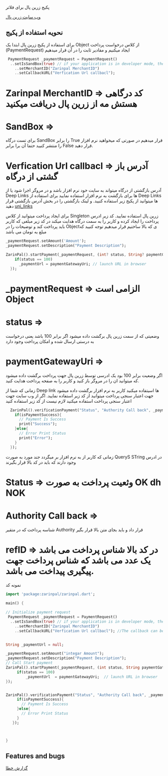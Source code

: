 پکیج زرین پال برای فلاتر



[وب سایت زرین پال](https://www.zarinpal.com/)

## نحویه استفاده از پکیج 


برای استفاده از پکیج زرین پال ابتدا یک Object از کلاس درخواست پرداخت (PaymentRequest) ایجاد میکنیم و مقادیر ثابت را در آن قرار میدهیم

```dart
 PaymentRequest _paymentRequest = PaymentRequest()
  ..setIsSandBox(true) // if your application is in developer mode, then set the sandBox as True otherwise set sandBox as false
    ..setMerchantID("Zarinpal MerchantID")
    ..setCallbackURL("Verfication Url callbacl");
```
# Zarinpal MerchantID => کد درگاهی هستش مه از زرین پال دریافت میکنید
# SandBox => 
 برای تست درگاه SandBox را برابر True قرار میدهیم در صورتی که میخواهید نرم افزار را منتشر کنیید حتما آن برا برابر False قرار دهید.
# Verfication Url callbacl => آدرس باز گشتی از درگاه  
آدرس بازگشتی از درگاه میتواند به سایت خود نرم افزار باشد و در مروگر اجرا شود یا از Deep Links ها برای بازگشت به نرم افزار استفاده نمایید
برای استفاده از Deep Links ها میتوانید از پکیج زیر استفاده کنیید. و لینک بازگشتی را در بخش آدرس بازگشتی قرار دهید
[uni_links](https://pub.dev/packages/uni_links)
 
برای ایجاد پرداخت میتوانید از کلاس Singleton زرین پال استفاده نمایید.
کد زیر ادرس پرداخت را ایجاد کرده و کاربر را به سمت درگاه هدایت میکند
در کد زیر مبلغی که کاربر باید پرداخت کند و توضیحات را در Objectی که بالا ساختیم قرار میدهیم 
توجه کنیید که مبلغ به تومان می باشد
```dart
_paymentRequest.setAmount('Amount');
_paymentRequest.setDescription("Payment Description");

ZarinPal().startPayment(_paymentRequest, (int? status, String? paymentGatewayUri){
    if(status == 100)
      _paymentUrl = paymentGatewayUri; // launch URL in browser
  });

```
# _paymentRequest => الزامی است Object
# status =>
 وضعیتی که از سمت زرین پال برگشت داده میشود اگر برابر 100 باشد یعنی درخواست به درستی ارسال شده و امکان پرداخت وجود دارد
# paymentGatewayUri =>
 اگر وضعیت برابر 100 بود یک ادرسی توسط زرین پال جهت پرداخت برگشت داده میشود که میتوانید ان را  در مروگر باز کنید و کاربر را به صفحه پرداخت هدایت کنید.
 
 
 زمانی که شما از Deep link ها اسیتفاده میکنید کاربر به نرم افزار برگشت داده میشود جهت اعتبار سنجی پرداخت میتوانید از کد زیر استفاده نمایید.
اگر از وب سایت جهت اعتبار سنجی پرداخت استفاده میکنید لازم نیست از کد زیر استفاده کنید
```dart
  ZarinPal().verificationPayment("Status", "Authority Call back", _paymentRequest, (isPaymentSuccess,refID, paymentRequest){
    if(isPaymentSuccess){
      // Payment Is Success
      print("Success");
    }else{
      // Error Print Status
      print("Error");
    }
  });
```
زمانی که کاربر از به نرم افزار بر میگردد جند مورد به صورت QueryS STring در ادرس وجود دارند که باید در کد بالا قرار بگیرند
# Status => وثعیت پرداخت به صورت OK dh NOK
# Authority Call back =>
شناسه پرداخت که در متقیر Authority قرار داد و باید بجای متن بالا قرار بگیر

# refID => در کد بالا شناس پرداخت می باشد یک عدد می باشد که شناس پرداخت جهت پیگیری پیداخت می باشد.


نمونه کد
```dart
import 'package:zarinpal/zarinpal.dart';

main() {
  
// Initialize payment request 
 PaymentRequest _paymentRequest = PaymentRequest()
  ..setIsSandBox(true) // if your application is in developer mode, then set the sandBox as True otherwise set sandBox as false
    ..setMerchantID("Zarinpal MerchantID")
    ..setCallbackURL("Verfication Url callbacl"); //The callback can be an android scheme or a website URL, you and can pass any data with The callback for both scheme and  URL
 

String _paymentUrl = null;

_paymentRequest.setAmount("integar Amount");
_paymentRequest.setDescription("Payment Description");
// Call Start payment
ZarinPal().startPayment(_paymentRequest, (int status, String paymentGatewayUri){
     if(status == 100)
         _paymentUrl  = paymentGatewayUri;  // launch URL in browser
});


ZarinPal().verificationPayment("Status", "Authority Call back", _paymentRequest, (isPaymentSuccess,refID, paymentRequest){
     if(isPaymentSuccess){
       // Payment Is Success
     }else{
       // Error Print Status
     }
   });



}
```

## Features and bugs

 [گزارش خطا](https://github.com/javad-zobeidi/zarinpal/issues)

[mailto]: j.zobeidi89@gmail.com
